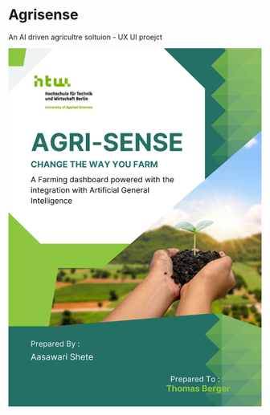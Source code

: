 # Agrisense
An AI driven agricultre soltuion - UX UI proejct

<p align="center">
  <img src="images/Green and White Geometric Professional Proposal Cover A4 Document.png" width="800"/>
</p>

